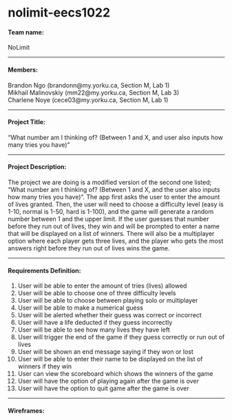 # nolimit-eecs1022
<h4>Team name:</h4>
NoLimit <hr>

<h4>Members:</h4>
Brandon Ngo (brandonn@my.yorku.ca, Section M, Lab 1) <br>
Mikhail Malinovskiy (mm22@my.yorku.ca, Section M, Lab 3) <br>
Charlene Noye (cece03@my.yorku.ca, Section M, Lab 1) <hr>

<h4>Project Title:</h4>
“What number am I thinking of? (Between 1 and X, and user also inputs how many tries you have)” <hr>

<h4>Project Description:</h4>
The project we are doing is a modified version of the second one listed; “What number am I thinking of? (Between 1 and X, and the user also inputs how many tries you have)”. The app first asks the user to enter the amount of lives granted. Then, the user will need to choose a difficulty level (easy is 1-10, normal is 1-50, hard is 1-100), and the game will generate a random number between 1 and the upper limit. If the user guesses that number before they run out of lives, they win and will be prompted to enter a name that will be displayed on a list of winners. There will also be a multiplayer option where each player gets three lives, and the player who gets the most answers right before they run out of lives wins the game. <hr>

<h4>Requirements Definition:</h4>
<ol>
  <li>User will be able to enter the amount of tries (lives) allowed</li>
  <li>User will be able to choose one of three difficulty levels</li>
  <li>User will be able to choose between playing solo or multiplayer</li>
  <li>User will be able to make a numerical guess</li>
  <li>User will be alerted whether their guess was correct or incorrect</li>
  <li>User will have a life deducted if they guess incorrectly</li>
  <li>User will be able to see how many lives they have left</li>
  <li>User will trigger the end of the game if they guess correctly or run out of lives</li>
  <li>User will be shown an end message saying if they won or lost</li>
  <li>User will be able to enter their name to be displayed on the list of winners if they win</li>
  <li>User can view the scoreboard which shows the winners of the game</li>
  <li>User will have the option of playing again after the game is over</li>
  <li>User will have the option to quit game after the game is over</li>
</ol><hr>

<h4>Wireframes:</h4>
